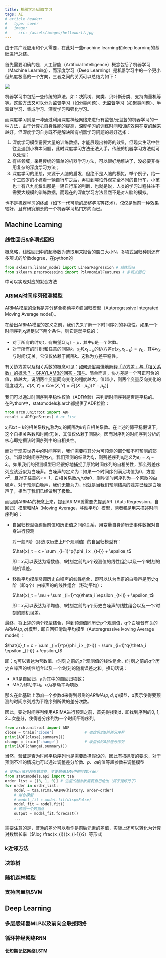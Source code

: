 ```yaml
---
title: 机器学习&深度学习
tags: AI
# article_header:
#   type: cover
#   image:
#     src: /assets/images/helloworld.jpg
---
```


<!-- write excerpt here -->
由于其广泛应用和个人需要，在此对一些machine learning和deep learning的基础进行总结。

<!--more-->

首先需要明确的是，人工智能（Artificial Intelligence）概念包括了机器学习（Machine Learning），而深度学习（Deep Learning）是机器学习中的一个更小但热度极高的一个方向，三者之间的关系可以总结为如下：

![](https://pic1.zhimg.com/v2-e358e127afbe5963f5b8622e2dd5b49f_r.jpg?source=1940ef5c)

机器学习中包括一些传统的算法，如：决策树、聚类、贝叶斯分类、支持向量机等等。这些方法又可以分为监督学习（如分类问题）、无监督学习（如聚类问题）、半监督学习、集成学习、深度学习和强化学习。

而深度学习则是一种通过利用深度神经网络来进行有监督/无监督的机器学习的一种方法，由于计算机自身性能的提高，深度学习的训练时间和训练效果在变的越来越好。但深度学习自身既不是解决所有机器学习问题的最好选择：
1. 深度学习模型需要大量的训练数据，才能展现出神奇的效果，但现实生活中往往会遇到小样本问题，此时深度学习方法无法入手，传统的机器学习方法就可以处理；
2. 有些领域，采用传统的简单的机器学习方法，可以很好地解决了，没必要非得用复杂的深度学习方法；
3. 深度学习的思想，来源于人脑的启发，但绝不是人脑的模拟，举个例子，给一个三四岁的小孩看一辆自行车之后，再见到哪怕外观完全不同的自行车，小孩也十有八九能做出那是一辆自行车的判断，也就是说，人类的学习过程往往不需要大规模的训练数据，而现在的深度学习方法显然不是对人脑的模拟。

也不是机器学习的终点（如下一代可能的*迁移学习*等技术），仅仅是当前一种效果较好，且有研究前景的一个机器学习热门方向而已。

## Machine Learning

### 线性回归&多项式回归
概念略，线性回归中的超参数为选取用来拟合的窗口大小N，多项式回归种则还有多项式的阶数degree，在python的

```python
from sklearn.linear_model import LinearRegression # 线性回归
from sklearn.preprocessing import PolynomialFeatures # 多项式回归
```

中可以实现对应的拟合方法


### ARIMA时间序列预测模型
ARIMA模型的全称是差分整合移动平均自回归模型（Autoregressive Integrated Moving Average model）。

在给出ARIMA模型的定义之前，我们先来了解一下时间序列的平稳性。如果一个时间序列${x_t}$满足以下两个条件，则它是弱平稳的：

- 对于所有的时刻$t$，有期望$E[x_t]=\mu$，其中$\mu$是一个常数。
- 对于所有的时刻$t$和任意的间隔$k$，$x_t$和$x_{t-k}$的协方差$\sigma(x_t,x_{t-k})=\gamma_k$，其中$\gamma_k$与时间$t$无关，它仅仅依赖于间隔$k$。这称为方差平稳性。

有关协方差以及相关系数的概念可见：[如何通俗易懂地解释「协方差」与「相关系数」的概念？ - GRAYLAMB的回答 - 知乎](https://www.zhihu.com/question/20852004/answer/134902061)。简单而言，协方差是一个可正可负的值，值越大，说明两个变量同向变化的程度越大，值越小，则两个变量反向变化的程度越大。$\sigma(X,Y)=Cov(X,Y)=E[(X-\mu_x)(Y-\mu_y)]$

我们可以通过时间序列平稳性校验（ADF检验）来判断时间序列是否是平稳的。在Python中，statsmodels和arch都提供了ADF检验：
```python
from arch.unitroot import ADF
result = ADF(pdSeries) # or list
```

$x_t$和$x{t-k}$的相关系数$\gamma_k$称为$x_t$的间隔为$k$的自相关系数。在上述的弱平稳假设下，这个自相关系数和时间$t$无关，其仅仅依赖于间隔$k$。因而对序列的时间序列分析的核心即挖掘该时间序列中的自相关性。

而对于现实世界中的时间序列，我们需要将其分为可预测的部分和不可预测的部分。当原始时间序列为${x_t}$，我们预测的结果为${\hat{x}_t}$，则残差序列${e_t}$定义为${e_t}=x_t-\hat{x}_t$。如果我们的预测模型已经很好地捕捉了原始时间序列的自相关性，那么残差序列应该近似为白噪声。白噪声的定义为：如果一个时间序列满足均值为0，方差$\sigma^2$，且对于任意的$k\ge1$，自相关系数$\rho_k$均为0，则称该时间序列为一个离散的白噪声。对于预测白噪声，我们无能为力，也就是当我们预测结果的残差已经是白噪声了，相当于我们已经做到了极致。

而回到ARIMA的概念上来，提到ARIMA就需要先提到AR（Auto Regression，自回归）模型和MA（Moving Average，移动平均）模型，两者都是用来描述时间序列的：
- 自回归模型强调当前值和历史值之间的关系，用变量自身的历史事件数据对自身进行预测
  
  对一般P阶（即选取历史上P个观测值）的自回归模型有：

  $\hat{x}_t = c + \sum _{i=1}^p{\phi _i x _{t-i}} + \epsilon_t$

  即：$x_t$可以表达为常数值、$t$时刻之前的$p$个观测值的线性组合以及一个$t$时刻的随机误差。

- 移动平均模型强调历史白噪声的线性组合，即可以认为当前的白噪声是历史q阶（即q个）白噪声的的线性组合（移动平均）：

  $\hat{x}_t = \mu + \sum _{i=1}^q{\theta_i \epsilon _{t-i}} + \epsilon_t$

  即：$x_t$可以表达为平均值、$t$时刻之前的$q$个历史白噪声的线性组合以及一个$t$时刻的随机误差。

最终，将上述的两个模型结合，得到预测值同历史p个观测值，q个白噪音有关的$ARMA(p,q)$模型，即自回归滑动平均模型（Autoregressive Moving Average model）：

$\hat{x}_t = c + \sum _{i=1}^p{\phi _i x _{t-i}} + \sum _{i=1}^q{\theta_i \epsilon _{t-i}} + \epsilon_t$ 

即：$x_t$可以表达为常数值、$t$时刻之前的$p$个观测值的线性组合、$t$时刻之前的$q$个历史白噪声的线性组合以及一个$t$时刻的随机误差之和。换句话说：
- AR是自回归，$p$为其中的自回归项数；
- MA为移动平均，$q$为移动平均项数

那么在此基础上添加一个参数$d$来得到最终的$ARIMA(p,d,q)$模型，$d$表示使得要预测的时间序列成为平稳序列所做的差分次数。

因此，要对时间序列使用ARIMA进行预测之前，首先得找到d，即找到序列的0, 1, 2...次差分，使得差分序列为一个时间平稳序列。

```python
from arch.unitroot import ADF
close = train['close']              # 收盘价的0阶差分序列
print(ADF(close).summary())
change = train['change']            # 收盘价的0阶差分序列
print(ADF(change).summary())
```

当然，验证是否为时间平稳序列也是需要备择假设的，因此有把握度的要求，对于预测不准的情况也可以通过调整差分阶数、$p$、$q$的值等超参数来调整模型

```python
# 使用cv值对超参数调参，主要是ARIMA中的阶数order
from statsmodels.api import tsa
order_list = [(3, 1, 0)] # 这里的超参数需要自己给出（属于是炼丹了）
for order in order_list:
    model = tsa.arima.ARIMA(history, order=order)
    # 拟合模型
    # model_fit = model.fit(disp=False)
    model_fit = model.fit()
    # 预测一个数据点
    output = model_fit.forecast()
    ...
```

需要注意的是，普通的差分可以看作是前后元素的差值，实际上还可以转化为计算对数增长率（$\log \frac{x_{i}}{x_{i-1}}$）等形式

### k近邻方法

### 决策树

### 随机森林模型

### 支持向量机SVM

## Deep Learning

### 多层感知器MLP以及前向全联接网络

### 循环神经网络RNN

#### 长短期记忆网络LSTM

